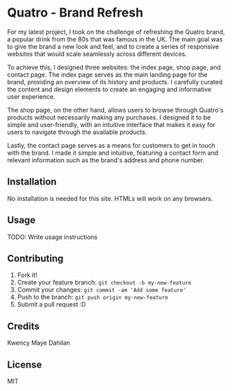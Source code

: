 # Quatro - Brand Refresh

For my latest project, I took on the challenge of refreshing the Quatro brand, a popular drink from the 80s that was famous in the UK. The main goal was to give the brand a new look and feel, and to create a series of responsive websites that would scale seamlessly across different devices.

To achieve this, I designed three websites: the index page, shop page, and contact page. The index page serves as the main landing page for the brand, providing an overview of its history and products.  I carefully curated the content and design elements to create an engaging and informative user experience.

The shop page, on the other hand, allows users to browse through Quatro's products without necessarily making any purchases. I designed it to be simple and user-friendly, with an intuitive interface that makes it easy for users to navigate through the available products.

Lastly, the contact page serves as a means for customers to get in touch with the brand. I made it simple and intuitive, featuring a contact form and relevant information such as the brand's address and phone number.

## Installation

No installation is needed for this site. HTMLs will work on any browsers.

## Usage

TODO: Write usage instructions

## Contributing

1. Fork it!
2. Create your feature branch: `git checkout -b my-new-feature`
3. Commit your changes: `git commit -am 'Add some feature'`
4. Push to the branch: `git push origin my-new-feature`
5. Submit a pull request :D


## Credits

Kwency Maye Dahilan

## License

MIT 